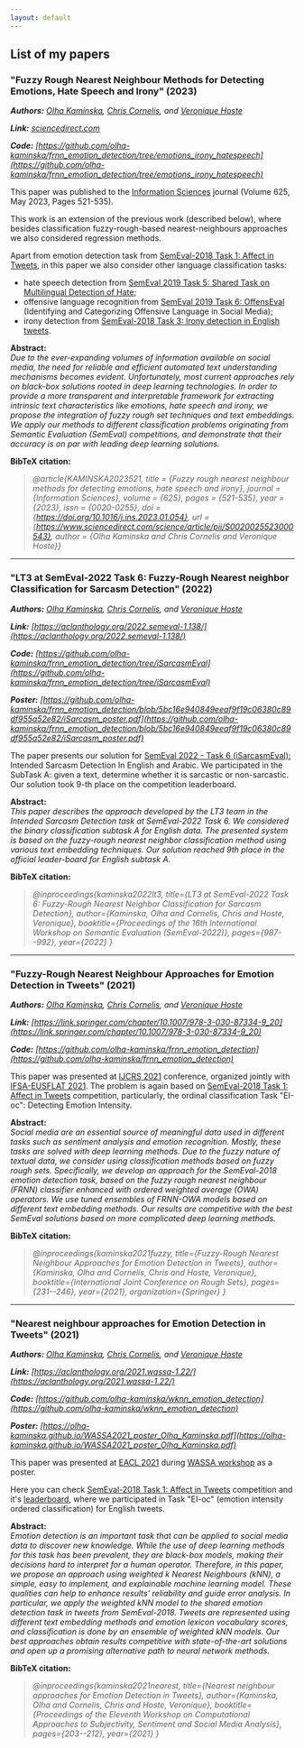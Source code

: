 ```yaml
---
layout: default
---
```

<!--<h1 style="color:Tomato;text-align:justify;">Machine Learning and Natural Language Processing research</h1> -->
<!--<p.main-text style="margin-top:10px;text-align:justify;"></p.main-text>-->
<!--<p style="margin-top:10px;text-align:justify;"></p>-->

<h2>List of my papers</h2>

<h3>"Fuzzy Rough Nearest Neighbour Methods for Detecting Emotions, Hate Speech and Irony" (2023)</h3>

***Authors:** [Olha Kaminska](https://scholar.google.com/citations?hl=en&user=yRgJkEwAAAAJ), [Chris Cornelis](https://scholar.google.com/citations?hl=en&user=ln46HlkAAAAJ), and [Veronique Hoste](https://scholar.google.com/citations?hl=en&user=WxOsW3IAAAAJ)*

***Link:** [sciencedirect.com](https://authors.elsevier.com/a/1gQ1l4ZQEBrJV)*

***Code:** [https://github.com/olha-kaminska/frnn_emotion_detection/tree/emotions_irony_hatespeech](https://github.com/olha-kaminska/frnn_emotion_detection/tree/emotions_irony_hatespeech)*

This paper was published to the [Information Sciences](https://www.sciencedirect.com/journal/information-sciences) journal (Volume 625, May 2023, Pages 521-535).

This work is an extension of the previous work (described below), where besides classification fuzzy-rough-based nearest-neighbours approaches we also considered regression methods.

Apart from emotion detection task from <a href="https://competitions.codalab.org/competitions/17751">SemEval-2018 Task 1: Affect in Tweets</a>, in this paper we also consider other language classification tasks: 
 - hate speech detection from [SemEval 2019 Task 5: Shared Task on Multilingual Detection of Hate](https://competitions.codalab.org/competitions/19935);
 - offensive language recognition from [SemEval 2019 Task 6: OffensEval](https://competitions.codalab.org/competitions/20011) (Identifying and Categorizing Offensive Language in Social Media);
 - irony detection from [SemEval-2018 Task 3: Irony detection in English tweets](https://competitions.codalab.org/competitions/17468).

**Abstract:**  
*Due to the ever-expanding volumes of information available on social media, the need for reliable and efficient automated text understanding mechanisms becomes evident. Unfortunately, most current approaches rely on black-box solutions rooted in deep learning technologies. In order to provide a more transparent and interpretable framework for extracting intrinsic text characteristics like emotions, hate speech and irony, we propose the integration of fuzzy rough set techniques and text embeddings. We apply our methods to different classification problems originating from Semantic Evaluation (SemEval) competitions, and demonstrate that their accuracy is on par with leading deep learning solutions.*

**BibTeX citation:**
>*@article{KAMINSKA2023521,
title = {Fuzzy rough nearest neighbour methods for detecting emotions, hate speech and irony},
journal = {Information Sciences},
volume = {625},
pages = {521-535},
year = {2023},
issn = {0020-0255},
doi = {https://doi.org/10.1016/j.ins.2023.01.054},
url = {https://www.sciencedirect.com/science/article/pii/S0020025523000543},
author = {Olha Kaminska and Chris Cornelis and Veronique Hoste}}*

------------------------------------------------------------------

<h3>"LT3 at SemEval-2022 Task 6: Fuzzy-Rough Nearest neighbor Classification for Sarcasm Detection" (2022)</h3>

***Authors:** [Olha Kaminska](https://scholar.google.com/citations?hl=en&user=yRgJkEwAAAAJ), [Chris Cornelis](https://scholar.google.com/citations?hl=en&user=ln46HlkAAAAJ), and [Veronique Hoste](https://scholar.google.com/citations?hl=en&user=WxOsW3IAAAAJ)*

***Link:** [https://aclanthology.org/2022.semeval-1.138/](https://aclanthology.org/2022.semeval-1.138/)*

***Code:** [https://github.com/olha-kaminska/frnn_emotion_detection/tree/iSarcasmEval](https://github.com/olha-kaminska/frnn_emotion_detection/tree/iSarcasmEval)*

***Poster:** [https://github.com/olha-kaminska/frnn_emotion_detection/blob/5bc16e940849eeaf9f19c06380c89df955a52e82/iSarcasm_poster.pdf](https://github.com/olha-kaminska/frnn_emotion_detection/blob/5bc16e940849eeaf9f19c06380c89df955a52e82/iSarcasm_poster.pdf)*

The paper presents our solution for [SemEval 2022 - Task 6 (iSarcasmEval):](https://codalab.lisn.upsaclay.fr/competitions/1340) Intended Sarcasm Detection In English and Arabic. We participated in the SubTask A: given a text, determine whether it is sarcastic or non-sarcastic. Our solution took 9-th place on the competition leaderboard. 

**Abstract:**   
*This paper describes the approach developed by the LT3 team in the Intended Sarcasm Detection task at SemEval-2022 Task 6. We considered the binary classification subtask A for English data. The presented system is based on the fuzzy-rough nearest neighbor classification method using various text embedding techniques. Our solution reached 9th place in the official leader-board for English subtask A.*

**BibTeX citation:**
>*@inproceedings{kaminska2022lt3,
  title={LT3 at SemEval-2022 Task 6: Fuzzy-Rough Nearest Neighbor Classification for Sarcasm Detection},
  author={Kaminska, Olha and Cornelis, Chris and Hoste, Veronique},
  booktitle={Proceedings of the 16th International Workshop on Semantic Evaluation (SemEval-2022)},
  pages={987--992},
  year={2022}
}*

------------------------------------------------------------------

<h3>"Fuzzy-Rough Nearest Neighbour Approaches for Emotion Detection in Tweets" (2021)</h3>

***Authors:** [Olha Kaminska](https://scholar.google.com/citations?hl=en&user=yRgJkEwAAAAJ), [Chris Cornelis](https://scholar.google.com/citations?hl=en&user=ln46HlkAAAAJ), and [Veronique Hoste](https://scholar.google.com/citations?hl=en&user=WxOsW3IAAAAJ)*

***Link:** [https://link.springer.com/chapter/10.1007/978-3-030-87334-9_20](https://link.springer.com/chapter/10.1007/978-3-030-87334-9_20)*

***Code:** [https://github.com/olha-kaminska/frnn_emotion_detection](https://github.com/olha-kaminska/frnn_emotion_detection)*

This paper was presented at [IJCRS 2021](http://ifsa-eusflat2021.eu/ijcrs_conf.html) conference, organized jointly with [IFSA-EUSFLAT 2021](http://ifsa-eusflat2021.eu/). The problem is again based on [SemEval-2018 Task 1: Affect in Tweets](https://competitions.codalab.org/competitions/17751) competition, particularly, the ordinal classification Task "EI-oc": Detecting Emotion Intensity.

**Abstract:**  
*Social media are an essential source of meaningful data used in different tasks such as sentiment analysis and emotion recognition. Mostly, these tasks are solved with deep learning methods. Due to the fuzzy nature of textual data, we consider using classification methods based on fuzzy rough sets.*
*Specifically, we develop an approach for the SemEval-2018 emotion detection task, based on the fuzzy rough nearest neighbour (FRNN) classifier enhanced with ordered weighted average (OWA) operators. We use tuned ensembles of FRNN-OWA models based on different text embedding methods. Our results are competitive with the best SemEval solutions based on more complicated deep learning methods.*

**BibTeX citation:**
>*@inproceedings{kaminska2021fuzzy,
  title={Fuzzy-Rough Nearest Neighbour Approaches for Emotion Detection in Tweets},
  author={Kaminska, Olha and Cornelis, Chris and Hoste, Veronique},
  booktitle={International Joint Conference on Rough Sets},
  pages={231--246},
  year={2021},
  organization={Springer}
}*

------------------------------------------------------------------

<h3>"Nearest neighbour approaches for Emotion Detection in Tweets" (2021)</h3>

***Authors:** [Olha Kaminska](https://scholar.google.com/citations?hl=en&user=yRgJkEwAAAAJ), [Chris Cornelis](https://scholar.google.com/citations?hl=en&user=ln46HlkAAAAJ), and [Veronique Hoste](https://scholar.google.com/citations?hl=en&user=WxOsW3IAAAAJ)*

***Link:** [https://aclanthology.org/2021.wassa-1.22/](https://aclanthology.org/2021.wassa-1.22/)*

***Code:** [https://github.com/olha-kaminska/wknn_emotion_detection](https://github.com/olha-kaminska/wknn_emotion_detection)*

***Poster:** [https://olha-kaminska.github.io/WASSA2021_poster_Olha_Kaminska.pdf](https://olha-kaminska.github.io/WASSA2021_poster_Olha_Kaminska.pdf)*

This paper was presented at <a href="https://2021.eacl.org/">EACL 2021</a> during <a href="https://wt-public.emm4u.eu/wassa2021/">WASSA workshop</a> as a poster.

Here you can check <a href="https://competitions.codalab.org/competitions/17751">SemEval-2018 Task 1: Affect in Tweets</a> competition and it's <a href="https://competitions.codalab.org/competitions/17751#results">leaderboard</a>, where we participated in Task "EI-oc" (emotion intensity ordered classification) for English tweets. 

**Abstract:**  
*Emotion detection is an important task that can be applied to social media data to discover new knowledge. While the use of deep learning methods for this task has been prevalent, they are black-box models, making their decisions hard to interpret for a human operator. Therefore, in this paper, we propose an approach using weighted k Nearest Neighbours (kNN), a simple, easy to implement, and explainable machine learning model. These qualities can help to enhance results' reliability and guide error analysis. In particular, we apply the weighted kNN model to the shared emotion detection task in tweets from SemEval-2018. Tweets are represented using different text embedding methods and emotion lexicon vocabulary scores, and classification is done by an ensemble of weighted kNN models. Our best approaches obtain results competitive with state-of-the-art solutions and open up a promising alternative path to neural network methods.*

**BibTeX citation:**
>*@inproceedings{kaminska2021nearest,
  title={Nearest neighbour approaches for Emotion Detection in Tweets},
  author={Kaminska, Olha and Cornelis, Chris and Hoste, Veronique},
  booktitle={Proceedings of the Eleventh Workshop on Computational Approaches to Subjectivity, Sentiment and Social Media Analysis},
  pages={203--212},
  year={2021}
  }*
